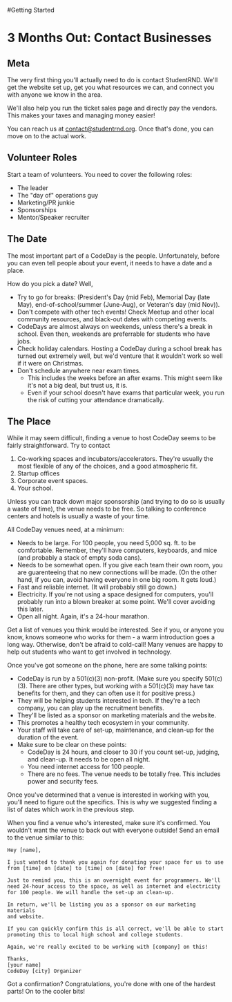 #Getting Started

3 Months Out: Contact Businesses
================================

Meta
----
The very first thing you'll actually need to do is contact StudentRND. We'll get the website set up, get you what resources we can, and connect you with anyone we know in the area.

We'll also help you run the ticket sales page and directly pay the vendors. This makes your taxes and managing money easier! 

You can reach us at contact@studentrnd.org. Once that's done, you can move on to the actual work.

Volunteer Roles
---------------
Start a team of volunteers. You need to cover the following roles: 

 * The leader
 * The "day of" operations guy
 * Marketing/PR junkie
 * Sponsorships
 * Mentor/Speaker recruiter

The Date
---------
The most important part of a CodeDay is the people. Unfortunately, before you can even tell people about your event, it needs to have a date and a place.

How do you pick a date? Well,
  
  * Try to go for breaks: (President's Day (mid Feb), Memorial Day (late May), end-of-school/summer (June-Aug), or Veteran's day (mid Nov)). 
  * Don't compete with other tech events! Check Meetup and other local community resources, and black-out dates with competing events.
  * CodeDays are almost always on weekends, unless there's a break in school. Even then, weekends are preferrable for students who have jobs.
  * Check holiday calendars. Hosting a CodeDay during a school break has turned out extremely well, but we'd venture that it wouldn't work so well if it were on Christmas.
  * Don't schedule anywhere near exam times.
    * This includes the weeks before an after exams. This might seem like it's not a big deal, but trust us, it is.
    * Even if your school doesn't have exams that particular week, you run the risk of cutting your attendance dramatically.

The Place
---------

While it may seem difficult, finding a venue to host CodeDay seems to be fairly straightforward. Try to contact 

  1. Co-working spaces and incubators/accelerators. They're usually the most flexible of any of the choices, and a good atmospheric fit.
  2. Startup offices
  3. Corporate event spaces. 
  4. Your school. 

Unless you can track down major sponsorship (and trying to do so is usually a waste of time), the venue needs to be free. So talking to conference centers and hotels is usually a waste of your time.

All CodeDay venues need, at a minimum:

  * Needs to be large. For 100 people, you need 5,000 sq. ft. to be comfortable. Remember, they'll have computers, keyboards, and mice (and probably a stack of empty soda cans).
  * Needs to be somewhat open. If you give each team their own room, you are guarenteeing that no new connections will be made. (On the other hand, if you can, avoid having everyone in one big room. It gets loud.)
  * Fast and reliable internet. (It will probably still go down.)
  * Electricity. If you're not using a space designed for computers, you'll probably run into a blown breaker at some point. We'll cover avoiding this later.
  * Open all night. Again, it's a 24-hour marathon.

Get a list of venues you think would be interested. See if you, or anyone you know, knows someone who works for them - a warm introduction goes a long way. Otherwise, don't be afraid to cold-call! Many venues are happy to help out students who want to get involved in technology. 

Once you've got someone on the phone, here are some talking points:

  * CodeDay is run by a 501(c)(3) non-profit. (Make sure you specify 501(c)(3). There are other types, but working with a 501(c)(3) may have tax benefits for them, and they can often use it for positive press.)
  * They will be helping students interested in tech. If they're a tech company, you can play up the recruitment benefits.
  * They'll be listed as a sponsor on marketing materials and the website.
  * This promotes a healthy tech ecosystem in your community.
  * Your staff will take care of set-up, maintenance, and clean-up for the duration of the event.
  * Make sure to be clear on these points:
    * CodeDay is 24 hours, and closer to 30 if you count set-up, judging, and clean-up. It needs to be open all night.
    * You need internet access for 100 people.
    * There are no fees. The venue needs to be totally free. This includes power and security fees.

Once you've determined that a venue is interested in working with you, you'll need to figure out the specifics. This is why we suggested finding a list of dates which work in the previous step.

When you find a venue who's interested, make sure it's confirmed. You wouldn't want the venue to back out with everyone outside! Send an email to the venue similar to this:

    Hey [name],

    I just wanted to thank you again for donating your space for us to use
    from [time] on [date] to [time] on [date] for free!

    Just to remind you, this is an overnight event for programmers. We'll
    need 24-hour access to the space, as well as internet and electricity
    for 100 people. We will handle the set-up an clean-up.

    In return, we'll be listing you as a sponsor on our marketing materials
    and website.

    If you can quickly confirm this is all correct, we'll be able to start
    promoting this to local high school and college students.

    Again, we're really excited to be working with [company] on this!

    Thanks,
    [your name]
    CodeDay [city] Organizer

Got a confirmation? Congratulations, you're done with one of the hardest parts! On to the cooler bits!